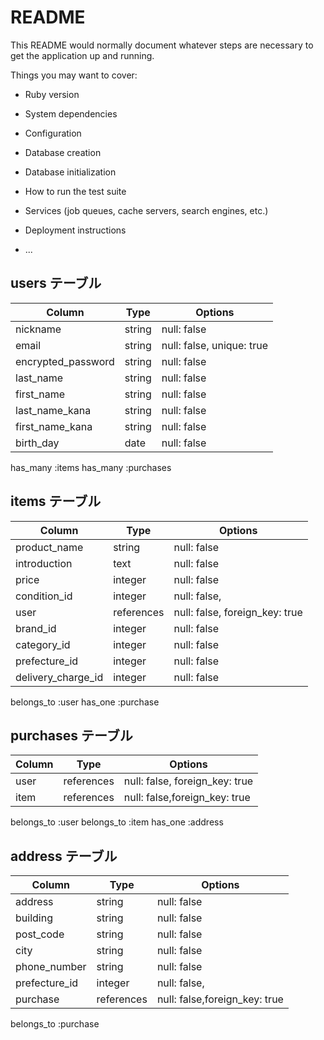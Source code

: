 # README

This README would normally document whatever steps are necessary to get the
application up and running.

Things you may want to cover:

* Ruby version

* System dependencies

* Configuration

* Database creation

* Database initialization

* How to run the test suite

* Services (job queues, cache servers, search engines, etc.)

* Deployment instructions

* ...
## users テーブル

| Column             | Type   | Options     |
| ------------------ | ------ | ----------- |
| nickname               | string | null: false |
| email              | string | null: false, unique: true |
| encrypted_password | string | null: false |
| last_name          | string   | null: false |
| first_name           | string   | null: false |
| last_name_kana           | string   | null: false |
| first_name_kana           | string   | null: false |
| birth_day           | date   | null: false |

has_many :items
has_many :purchases

## items テーブル

| Column             | Type   | Options     |
| ------------------ | ------ | ----------- |
| product_name       | string   | null: false |
| introduction       | text   | null: false |
| price              | integer | null: false |
| condition_id          | integer | null: false, |
| user               | references | null: false, foreign_key: true |
| brand_id           | integer | null: false|
| category_id        | integer | null: false|
| prefecture_id        | integer | null: false|
| delivery_charge_id        | integer | null: false|

belongs_to :user
has_one :purchase



## purchases テーブル

| Column | Type       | Options                        |
| ------ | ---------- | ------------------------------ |
| user   | references  | null: false, foreign_key: true |
| item | references  | null: false,foreign_key: true |

belongs_to :user
belongs_to :item
has_one :address

## address テーブル

| Column | Type       | Options                        |
| ------ | ---------- | ------------------------------ |
| address   | string      | null: false |
| building  | string      | null: false |
| post_code | string  | null: false |
| city      | string      | null: false |
| phone_number      | string      | null: false |
| prefecture_id | integer  | null: false, |
| purchase | references  | null: false,foreign_key: true |

 belongs_to :purchase



